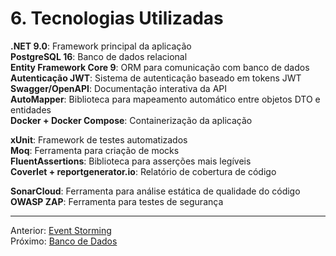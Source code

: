 # 6. Tecnologias Utilizadas

**.NET 9.0**: Framework principal da aplicação  
**PostgreSQL 16**: Banco de dados relacional  
**Entity Framework Core 9**: ORM para comunicação com banco de dados  
**Autenticação JWT**: Sistema de autenticação baseado em tokens JWT  
**Swagger/OpenAPI**: Documentação interativa da API  
**AutoMapper**: Biblioteca para mapeamento automático entre objetos DTO e entidades  
**Docker + Docker Compose**: Containerização da aplicação  

**xUnit**: Framework de testes automatizados  
**Moq**: Ferramenta para criação de mocks  
**FluentAssertions**: Biblioteca para asserções mais legíveis  
**Coverlet + reportgenerator.io**: Relatório de cobertura de código  

**SonarCloud**: Ferramenta para análise estática de qualidade do código  
**OWASP ZAP**: Ferramenta para testes de segurança  

---
Anterior: [Event Storming](5_event_storming.md)  
Próximo: [Banco de Dados](7_banco_dados.md)
